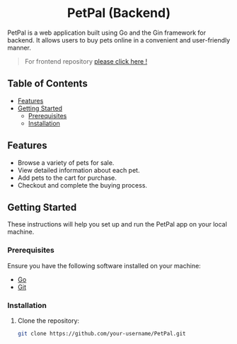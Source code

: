 <h1 align="center"> PetPal (Backend) </h1> 

PetPal is a web application built using Go and the Gin framework for backend. It allows users to buy pets online in a convenient and user-friendly manner.
> For frontend repository [please click here !](https://github.com/RuddySparkle/tortoise-app-frontend)

## Table of Contents

- [Features](#features)
- [Getting Started](#getting-started)
  - [Prerequisites](#prerequisites)
  - [Installation](#installation)

## Features

- Browse a variety of pets for sale.
- View detailed information about each pet.
- Add pets to the cart for purchase.
- Checkout and complete the buying process.

## Getting Started

These instructions will help you set up and run the PetPal app on your local machine.

### Prerequisites

Ensure you have the following software installed on your machine:

- [Go](https://golang.org/doc/install)
- [Git](https://git-scm.com/book/en/v2/Getting-Started-Installing-Git)

### Installation

1. Clone the repository:

   ```bash
   git clone https://github.com/your-username/PetPal.git
